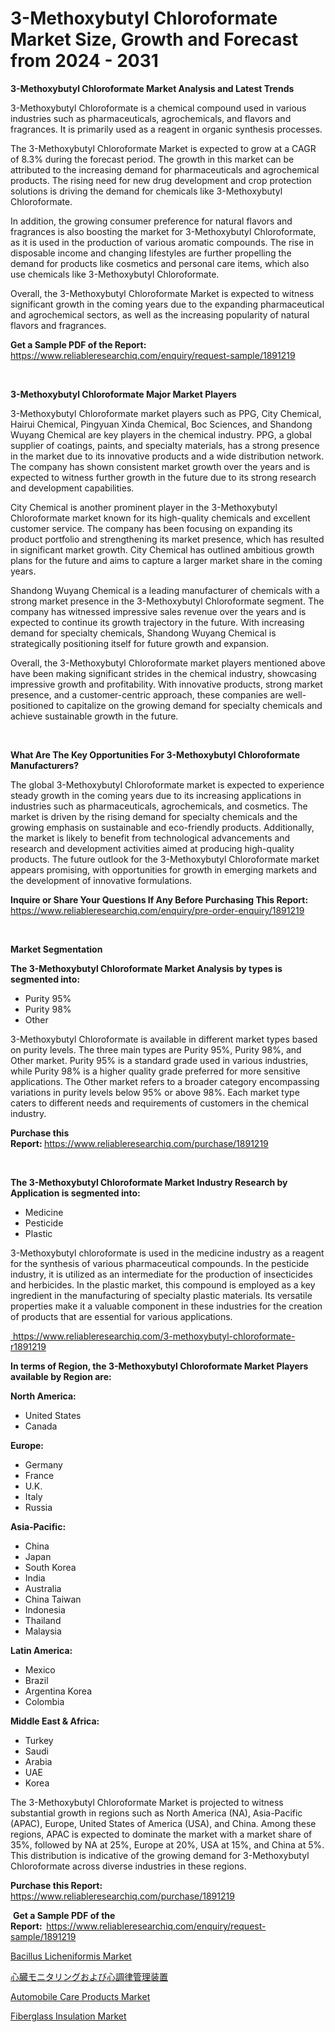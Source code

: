 <p><h1>3-Methoxybutyl Chloroformate Market Size, Growth and Forecast from 2024 - 2031</h1></p><p><strong>3-Methoxybutyl Chloroformate Market Analysis and Latest Trends</strong></p>
<p><p>3-Methoxybutyl Chloroformate is a chemical compound used in various industries such as pharmaceuticals, agrochemicals, and flavors and fragrances. It is primarily used as a reagent in organic synthesis processes.</p><p>The 3-Methoxybutyl Chloroformate Market is expected to grow at a CAGR of 8.3% during the forecast period. The growth in this market can be attributed to the increasing demand for pharmaceuticals and agrochemical products. The rising need for new drug development and crop protection solutions is driving the demand for chemicals like 3-Methoxybutyl Chloroformate.</p><p>In addition, the growing consumer preference for natural flavors and fragrances is also boosting the market for 3-Methoxybutyl Chloroformate, as it is used in the production of various aromatic compounds. The rise in disposable income and changing lifestyles are further propelling the demand for products like cosmetics and personal care items, which also use chemicals like 3-Methoxybutyl Chloroformate.</p><p>Overall, the 3-Methoxybutyl Chloroformate Market is expected to witness significant growth in the coming years due to the expanding pharmaceutical and agrochemical sectors, as well as the increasing popularity of natural flavors and fragrances.</p></p>
<p><strong>Get a Sample PDF of the Report:&nbsp;</strong> <a href="https://www.reliableresearchiq.com/enquiry/request-sample/1891219">https://www.reliableresearchiq.com/enquiry/request-sample/1891219</a></p>
<p>&nbsp;</p>
<p><strong>3-Methoxybutyl Chloroformate Major Market Players</strong></p>
<p><p>3-Methoxybutyl Chloroformate market players such as PPG, City Chemical, Hairui Chemical, Pingyuan Xinda Chemical, Boc Sciences, and Shandong Wuyang Chemical are key players in the chemical industry. PPG, a global supplier of coatings, paints, and specialty materials, has a strong presence in the market due to its innovative products and a wide distribution network. The company has shown consistent market growth over the years and is expected to witness further growth in the future due to its strong research and development capabilities.</p><p>City Chemical is another prominent player in the 3-Methoxybutyl Chloroformate market known for its high-quality chemicals and excellent customer service. The company has been focusing on expanding its product portfolio and strengthening its market presence, which has resulted in significant market growth. City Chemical has outlined ambitious growth plans for the future and aims to capture a larger market share in the coming years.</p><p>Shandong Wuyang Chemical is a leading manufacturer of chemicals with a strong market presence in the 3-Methoxybutyl Chloroformate segment. The company has witnessed impressive sales revenue over the years and is expected to continue its growth trajectory in the future. With increasing demand for specialty chemicals, Shandong Wuyang Chemical is strategically positioning itself for future growth and expansion.</p><p>Overall, the 3-Methoxybutyl Chloroformate market players mentioned above have been making significant strides in the chemical industry, showcasing impressive growth and profitability. With innovative products, strong market presence, and a customer-centric approach, these companies are well-positioned to capitalize on the growing demand for specialty chemicals and achieve sustainable growth in the future.</p></p>
<p>&nbsp;</p>
<p><strong>What Are The Key Opportunities For 3-Methoxybutyl Chloroformate Manufacturers?</strong></p>
<p><p>The global 3-Methoxybutyl Chloroformate market is expected to experience steady growth in the coming years due to its increasing applications in industries such as pharmaceuticals, agrochemicals, and cosmetics. The market is driven by the rising demand for specialty chemicals and the growing emphasis on sustainable and eco-friendly products. Additionally, the market is likely to benefit from technological advancements and research and development activities aimed at producing high-quality products. The future outlook for the 3-Methoxybutyl Chloroformate market appears promising, with opportunities for growth in emerging markets and the development of innovative formulations.</p></p>
<p><strong>Inquire or Share Your Questions If Any Before Purchasing This Report:</strong> <a href="https://www.reliableresearchiq.com/enquiry/pre-order-enquiry/1891219">https://www.reliableresearchiq.com/enquiry/pre-order-enquiry/1891219</a></p>
<p>&nbsp;</p>
<p><strong>Market Segmentation</strong></p>
<p><strong>The 3-Methoxybutyl Chloroformate Market Analysis by types is segmented into:</strong></p>
<p><ul><li>Purity 95%</li><li>Purity 98%</li><li>Other</li></ul></p>
<p><p>3-Methoxybutyl Chloroformate is available in different market types based on purity levels. The three main types are Purity 95%, Purity 98%, and Other market. Purity 95% is a standard grade used in various industries, while Purity 98% is a higher quality grade preferred for more sensitive applications. The Other market refers to a broader category encompassing variations in purity levels below 95% or above 98%. Each market type caters to different needs and requirements of customers in the chemical industry.</p></p>
<p><strong>Purchase this Report:&nbsp;</strong><a href="https://www.reliableresearchiq.com/purchase/1891219">https://www.reliableresearchiq.com/purchase/1891219</a></p>
<p>&nbsp;</p>
<p><strong>The 3-Methoxybutyl Chloroformate Market Industry Research by Application is segmented into:</strong></p>
<p><ul><li>Medicine</li><li>Pesticide</li><li>Plastic</li></ul></p>
<p><p>3-Methoxybutyl chloroformate is used in the medicine industry as a reagent for the synthesis of various pharmaceutical compounds. In the pesticide industry, it is utilized as an intermediate for the production of insecticides and herbicides. In the plastic market, this compound is employed as a key ingredient in the manufacturing of specialty plastic materials. Its versatile properties make it a valuable component in these industries for the creation of products that are essential for various applications.</p></p>
<p><a href="https://www.reliableresearchiq.com/3-methoxybutyl-chloroformate-r1891219">&nbsp;https://www.reliableresearchiq.com/3-methoxybutyl-chloroformate-r1891219</a></p>
<p><strong>In terms of Region, the 3-Methoxybutyl Chloroformate Market Players available by Region are:</strong></p>
<p>
    <p> <strong> North America: </strong>
        <ul>
            <li>United States</li>
            <li>Canada</li>
        </ul>
        </p> 
    <p> <strong> Europe: </strong>
        <ul>
            <li>Germany</li>
            <li>France</li>
            <li>U.K.</li>
            <li>Italy</li>
            <li>Russia</li>
        </ul>
        </p> 
    <p> <strong> Asia-Pacific: </strong>
        <ul>
            <li>China</li>
            <li>Japan</li>
            <li>South Korea</li>
            <li>India</li>
            <li>Australia</li>
            <li>China Taiwan</li>
            <li>Indonesia</li>
            <li>Thailand</li>
            <li>Malaysia</li>
        </ul>
        </p> 
    <p> <strong> Latin America: </strong>
        <ul>
            <li>Mexico</li>
            <li>Brazil</li>
            <li>Argentina Korea</li>
            <li>Colombia</li>
        </ul>
        </p> 
    <p> <strong> Middle East & Africa: </strong>
        <ul>
            <li>Turkey</li>
            <li>Saudi</li>
            <li>Arabia</li>
            <li>UAE</li>
            <li>Korea</li>
        </ul>
    </p>
    </p>
<p><p>The 3-Methoxybutyl Chloroformate Market is projected to witness substantial growth in regions such as North America (NA), Asia-Pacific (APAC), Europe, United States of America (USA), and China. Among these regions, APAC is expected to dominate the market with a market share of 35%, followed by NA at 25%, Europe at 20%, USA at 15%, and China at 5%. This distribution is indicative of the growing demand for 3-Methoxybutyl Chloroformate across diverse industries in these regions.</p></p>
<p><strong>Purchase this Report: </strong><a href="https://www.reliableresearchiq.com/purchase/1891219">https://www.reliableresearchiq.com/purchase/1891219</a></p>
<p>&nbsp;<strong>Get a Sample PDF of the Report:&nbsp;&nbsp;</strong><a href="https://www.reliableresearchiq.com/enquiry/request-sample/1891219">https://www.reliableresearchiq.com/enquiry/request-sample/1891219</a></p>
<p><strong></strong></p>
<p><p><a href="https://issuu.com/reportprime-2/docs/bacillus-licheniformis-market-size-2030.pptx">Bacillus Licheniformis Market</a></p><p><a href="https://github.com/nxboeu02965442/Market-Research-Report-List-3/blob/main/96825505244.md">心臓モニタリングおよび心調律管理装置</a></p><p><a href="https://medium.com/@sagorhossaincs33_80453/automobile-care-products-industry-analysis-report-its-market-size-growing-with-a-cagr-of-4-6-67d387f28d06">Automobile Care Products Market</a></p><p><a href="https://medium.com/@raap8632472024/fiberglass-insulation-market-report-by-product-type-continuous-fiber-fixed-length-fiber-glass-aa12f27ec4e9">Fiberglass Insulation Market</a></p></p>